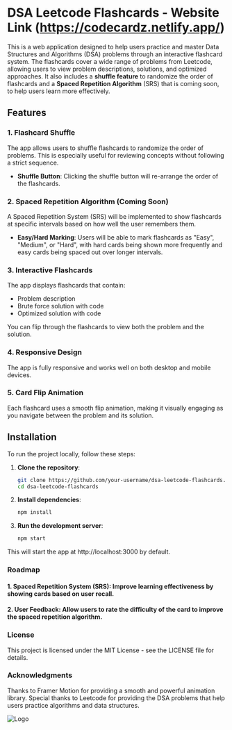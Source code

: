 
# DSA Leetcode Flashcards - Website Link (https://codecardz.netlify.app/)

This is a web application designed to help users practice and master Data Structures and Algorithms (DSA) problems through an interactive flashcard system. The flashcards cover a wide range of problems from Leetcode, allowing users to view problem descriptions, solutions, and optimized approaches. It also includes a **shuffle feature** to randomize the order of flashcards and a **Spaced Repetition Algorithm** (SRS) that is coming soon, to help users learn more effectively.

## Features

### 1. Flashcard Shuffle
The app allows users to shuffle flashcards to randomize the order of problems. This is especially useful for reviewing concepts without following a strict sequence.

- **Shuffle Button**: Clicking the shuffle button will re-arrange the order of the flashcards.
  
### 2. Spaced Repetition Algorithm (Coming Soon)
A Spaced Repetition System (SRS) will be implemented to show flashcards at specific intervals based on how well the user remembers them.

- **Easy/Hard Marking**: Users will be able to mark flashcards as "Easy", "Medium", or "Hard", with hard cards being shown more frequently and easy cards being spaced out over longer intervals.

### 3. Interactive Flashcards
The app displays flashcards that contain:
- Problem description
- Brute force solution with code
- Optimized solution with code

You can flip through the flashcards to view both the problem and the solution.

### 4. Responsive Design
The app is fully responsive and works well on both desktop and mobile devices.

### 5. Card Flip Animation
Each flashcard uses a smooth flip animation, making it visually engaging as you navigate between the problem and its solution.

## Installation

To run the project locally, follow these steps:

1. **Clone the repository**:
   ```bash
   git clone https://github.com/your-username/dsa-leetcode-flashcards.git
   cd dsa-leetcode-flashcards
2. **Install dependencies**:
    ```bash
    npm install

3. **Run the development server**:
    ```bash
    npm start
This will start the app at http://localhost:3000 by default.


### Roadmap
#### 1. Spaced Repetition System (SRS): Improve learning effectiveness by showing cards based on user recall.
#### 2. User Feedback: Allow users to rate the difficulty of the card to improve the spaced repetition algorithm.

### License
This project is licensed under the MIT License - see the LICENSE file for details.

### Acknowledgments
Thanks to Framer Motion for providing a smooth and powerful animation library.
Special thanks to Leetcode for providing the DSA problems that help users practice algorithms and data structures.


![Logo](https://github.com/TejasSathe010/CodeCardz---DSA-Flashcards/blob/main/codeCardz-logo.svg)


